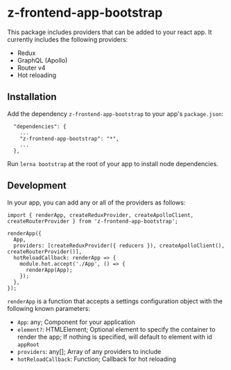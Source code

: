 # z-frontend-app-bootstrap

This package includes providers that can be added to your react app. It currently includes the following providers:

* Redux
* GraphQL (Apollo)
* Router v4
* Hot reloading

## Installation

Add the dependency `z-frontend-app-bootstrap` to your app's `package.json`:

```
  "dependencies": {
    ...
    "z-frontend-app-bootstrap": "*",
    ...
  },
```

Run `lerna bootstrap` at the root of your app to install node dependencies.

## Development

In your app, you can add any or all of the providers as follows:

```
import { renderApp, createReduxProvider, createApolloClient, createRouterProvider } from 'z-frontend-app-bootstrap';

renderApp({
  App,
  providers: [createReduxProvider({ reducers }), createApolloClient(), createRouterProvider()],
  hotReloadCallback: renderApp => {
    module.hot.accept('./App', () => {
      renderApp(App);
    });
  },
});
```

`renderApp` is a function that accepts a settings configuration object with the following known parameters:

* `App`: any; Component for your application
* `element?`: HTMLElement; Optional element to specify the container to render the app;
  If nothing is specified, will default to element with id `appRoot`
* `providers`: any[]; Array of any providers to include
* `hotReloadCallback`: Function; Callback for hot reloading
